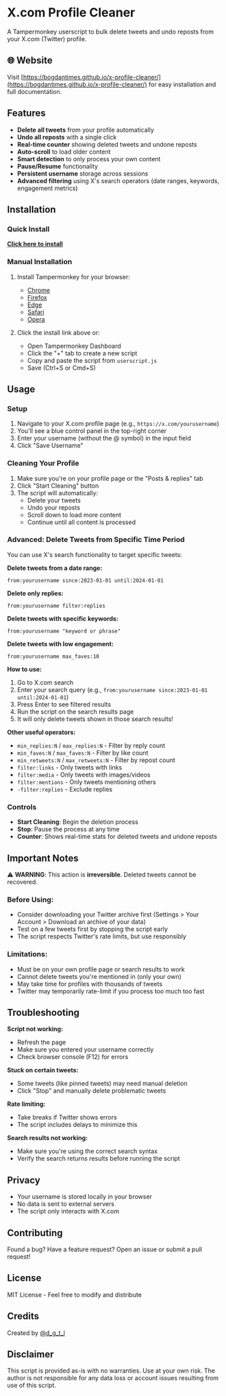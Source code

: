 # X.com Profile Cleaner

A Tampermonkey userscript to bulk delete tweets and undo reposts from your X.com (Twitter) profile.

## 🌐 Website

Visit [https://bogdantimes.github.io/x-profile-cleaner/](https://bogdantimes.github.io/x-profile-cleaner/) for easy installation and full documentation.

## Features

- **Delete all tweets** from your profile automatically
- **Undo all reposts** with a single click
- **Real-time counter** showing deleted tweets and undone reposts
- **Auto-scroll** to load older content
- **Smart detection** to only process your own content
- **Pause/Resume** functionality
- **Persistent username** storage across sessions
- **Advanced filtering** using X's search operators (date ranges, keywords, engagement metrics)

## Installation

### Quick Install

**[Click here to install](https://raw.githubusercontent.com/bogdantimes/x-profile-cleaner/main/userscript.js)**

### Manual Installation

1. Install Tampermonkey for your browser:
   - [Chrome](https://chromewebstore.google.com/detail/tampermonkey/dhdgffkkebhmkfjojejmpbldmpobfkfo)
   - [Firefox](https://addons.mozilla.org/en-US/firefox/addon/tampermonkey/)
   - [Edge](https://microsoftedge.microsoft.com/addons/detail/tampermonkey/iikmkjmpaadaobahmlepeloendndfphd)
   - [Safari](https://apps.apple.com/us/app/tampermonkey/id6738342400)
   - [Opera](https://addons.opera.com/en/extensions/details/tampermonkey-beta/)

2. Click the install link above or:
   - Open Tampermonkey Dashboard
   - Click the "+" tab to create a new script
   - Copy and paste the script from `userscript.js`
   - Save (Ctrl+S or Cmd+S)

## Usage

### Setup

1. Navigate to your X.com profile page (e.g., `https://x.com/yourusername`)
2. You'll see a blue control panel in the top-right corner
3. Enter your username (without the @ symbol) in the input field
4. Click "Save Username"

### Cleaning Your Profile

1. Make sure you're on your profile page or the "Posts & replies" tab
2. Click "Start Cleaning" button
3. The script will automatically:
   - Delete your tweets
   - Undo your reposts
   - Scroll down to load more content
   - Continue until all content is processed

### Advanced: Delete Tweets from Specific Time Period

You can use X's search functionality to target specific tweets:

**Delete tweets from a date range:**
```
from:yourusername since:2023-01-01 until:2024-01-01
```

**Delete only replies:**
```
from:yourusername filter:replies
```

**Delete tweets with specific keywords:**
```
from:yourusername "keyword or phrase"
```

**Delete tweets with low engagement:**
```
from:yourusername max_faves:10
```

**How to use:**
1. Go to X.com search
2. Enter your search query (e.g., `from:yourusername since:2023-01-01 until:2024-01-01`)
3. Press Enter to see filtered results
4. Run the script on the search results page
5. It will only delete tweets shown in those search results!

**Other useful operators:**
- `min_replies:N` / `max_replies:N` - Filter by reply count
- `min_faves:N` / `max_faves:N` - Filter by like count
- `min_retweets:N` / `max_retweets:N` - Filter by repost count
- `filter:links` - Only tweets with links
- `filter:media` - Only tweets with images/videos
- `filter:mentions` - Only tweets mentioning others
- `-filter:replies` - Exclude replies

### Controls

- **Start Cleaning**: Begin the deletion process
- **Stop**: Pause the process at any time
- **Counter**: Shows real-time stats for deleted tweets and undone reposts

## Important Notes

⚠️ **WARNING**: This action is **irreversible**. Deleted tweets cannot be recovered.

### Before Using:

- Consider downloading your Twitter archive first (Settings > Your Account > Download an archive of your data)
- Test on a few tweets first by stopping the script early
- The script respects Twitter's rate limits, but use responsibly

### Limitations:

- Must be on your own profile page or search results to work
- Cannot delete tweets you're mentioned in (only your own)
- May take time for profiles with thousands of tweets
- Twitter may temporarily rate-limit if you process too much too fast

## Troubleshooting

**Script not working:**
- Refresh the page
- Make sure you entered your username correctly
- Check browser console (F12) for errors

**Stuck on certain tweets:**
- Some tweets (like pinned tweets) may need manual deletion
- Click "Stop" and manually delete problematic tweets

**Rate limiting:**
- Take breaks if Twitter shows errors
- The script includes delays to minimize this

**Search results not working:**
- Make sure you're using the correct search syntax
- Verify the search returns results before running the script

## Privacy

- Your username is stored locally in your browser
- No data is sent to external servers
- The script only interacts with X.com

## Contributing

Found a bug? Have a feature request? Open an issue or submit a pull request!

## License

MIT License - Feel free to modify and distribute

## Credits

Created by [@d_g_t_l](https://x.com/d_g_t_l)

## Disclaimer

This script is provided as-is with no warranties. Use at your own risk. The author is not responsible for any data loss or account issues resulting from use of this script.
